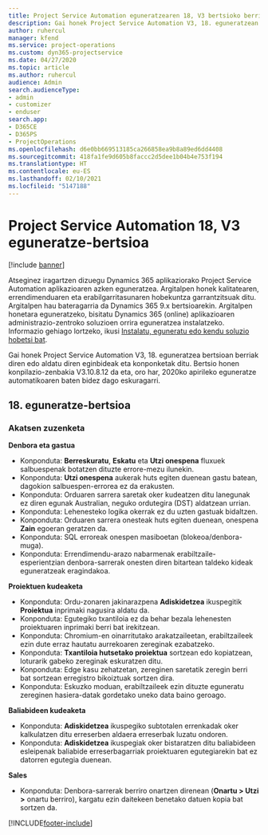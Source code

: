 ```yaml
---
title: Project Service Automation eguneratzearen 18, V3 bertsioko berrikuntzak edo aldaketak
description: Gai honek Project Service Automation V3, 18. eguneratzean erabilgarri dauden eginbideak eta konponketak ditu.
author: ruhercul
manager: kfend
ms.service: project-operations
ms.custom: dyn365-projectservice
ms.date: 04/27/2020
ms.topic: article
ms.author: ruhercul
audience: Admin
search.audienceType:
- admin
- customizer
- enduser
search.app:
- D365CE
- D365PS
- ProjectOperations
ms.openlocfilehash: d6e0bb669513185ca266858ea9b8a89ed6dd4408
ms.sourcegitcommit: 418fa1fe9d605b8faccc2d5dee1b04b4e753f194
ms.translationtype: HT
ms.contentlocale: eu-ES
ms.lasthandoff: 02/10/2021
ms.locfileid: "5147188"
---
```

# <a name="project-service-automation-update-release-18-v3"></a>Project Service Automation 18, V3 eguneratze-bertsioa

[!include [banner](../includes/psa-now-project-operations.md)]

Atseginez iragartzen dizuegu Dynamics 365 aplikaziorako Project Service Automation aplikazioaren azken eguneratzea. Argitalpen honek kalitatearen, errendimenduaren eta erabilgarritasunaren hobekuntza garrantzitsuak ditu. Argitalpen hau bateragarria da Dynamics 365 9.x bertsioarekin. Argitalpen honetara eguneratzeko, bisitatu Dynamics 365 (online) aplikazioaren administrazio-zentroko soluzioen orrira eguneratzea instalatzeko. Informazio gehiago lortzeko, ikusi [Instalatu, eguneratu edo kendu soluzio hobetsi bat](https://docs.microsoft.com/power-platform/admin/install-remove-preferred-solution).

Gai honek Project Service Automation V3, 18. eguneratzea bertsioan berriak diren edo aldatu diren eginbideak eta konponketak ditu. Bertsio honen konpilazio-zenbakia V3.10.8.12 da eta, oro har, 2020ko apirileko eguneratze automatikoaren baten bidez dago eskuragarri.

## <a name="update-release-18"></a>18. eguneratze-bertsioa

### <a name="bug-fixes"></a>Akatsen zuzenketa

**Denbora eta gastua**

- Konponduta: **Berreskuratu**, **Eskatu** eta **Utzi onespena** fluxuek salbuespenak botatzen dituzte errore-mezu ilunekin.
- Konponduta: **Utzi onespena** aukerak huts egiten duenean gastu batean, dagokion salbuespen-errorea ez da erakusten.
- Konponduta: Orduaren sarrera saretak oker kudeatzen ditu lanegunak ez diren egunak Australian, neguko ordutegira (DST) aldatzean urrian.
- Konponduta: Lehenesteko logika okerrak ez du uzten gastuak bidaltzen.
- Konponduta: Orduaren sarrera onesteak huts egiten duenean, onespena **Zain** egoeran geratzen da.
- Konponduta: SQL erroreak onespen masiboetan (blokeoa/denbora-muga).
- Konponduta: Errendimendu-arazo nabarmenak erabiltzaile-esperientzian denbora-sarrerak onesten diren bitartean taldeko kideak eguneratzeak eragindakoa.

**Proiektuen kudeaketa**

- Konponduta: Ordu-zonaren jakinarazpena **Adiskidetzea** ikuspegitik **Proiektua** inprimaki nagusira aldatu da.
- Konponduta: Egutegiko txantiloia ez da behar bezala lehenesten proiektuaren inprimaki berri bat irekitzean.
- Konponduta: Chromium-en oinarritutako arakatzaileetan, erabiltzaileek ezin dute erraz hautatu aurrekoaren zereginak ezabatzeko.
- Konponduta: **Txantiloia hutsetako proiektua** sortzean edo kopiatzean, loturarik gabeko zereginak eskuratzen ditu.
- Konponduta: Edge kasu zehatzetan, zereginen saretatik zeregin berri bat sortzean erregistro bikoiztuak sortzen dira.
- Konponduta: Eskuzko moduan, erabiltzaileek ezin dituzte eguneratu zereginen hasiera-datak gordetako uneko data baino geroago.

**Baliabideen kudeaketa**

- Konponduta: **Adiskidetzea** ikuspegiko subtotalen errenkadak oker kalkulatzen ditu erreserben aldaera erreserbak luzatu ondoren.
- Konponduta: **Adiskidetzea** ikuspegiak oker bistaratzen ditu baliabideen esleipenak baliabide erreserbagarriak proiektuaren egutegiarekin bat ez datorren egutegia duenean.

**Sales**

- Konponduta: Denbora-sarrerak berriro onartzen direnean (**Onartu > Utzi >** onartu berriro), kargatu ezin daitekeen benetako datuen kopia bat sortzen da.


[!INCLUDE[footer-include](../includes/footer-banner.md)]